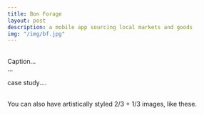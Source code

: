 ```yaml
---
title: Bon Forage
layout: post
description: a mobile app sourcing local markets and goods
img: "/img/bf.jpg"
---
```


<div class="img_row">
	<img class="col one" src="{{ site.baseurl }}/img/bf1.jpg" alt="" title="example image"/>
	<img class="col one" src="{{ site.baseurl }}/img/bf2.jpg" alt="" title="example image"/>
	<img class="col one" src="{{ site.baseurl }}/img/bf3.jpg" alt="" title="example image"/>
</div>
<div class="col three caption">
	Caption...
</div>
<div class="img_row">
	<img class="col three" src="{{ site.baseurl }}/img/bf4.jpg" alt="" title="example image"/>
</div>
<div class="col three caption">
	...
</div>

case study....


<div class="img_row">
	<img class="col two" src="{{ site.baseurl }}/img/bf6.jpg" alt="" title="example image"/>
	<img class="col one" src="{{ site.baseurl }}/img/bf7.jpg" alt="" title="example image"/>
</div>
<div class="col three caption">
	You can also have artistically styled 2/3 + 1/3 images, like these.
</div>


<br/><br/><br/>


